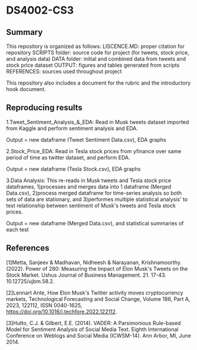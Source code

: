 # DS4002-CS3
## Summary 
This repository is organized as follows:
LISCENCE.MD: proper citation for repository
SCRIPTS folder: source code for project (for tweets, stock price, and analysis data)
DATA folder: initial and combined data from tweets and stock price dataset
OUTPUT: figures and tables generated from scripts
REFERENCES: sources used throughout project

This repository also includes a document for the rubric and the introductory hook document.



## Reproducing results

1.Tweet_Sentiment_Analysis_&_EDA: Read in Musk tweets dataset imported from Kaggle and perform sentiment analysis and EDA.

Output = new dataframe (Tweet Sentiment Data.csv), EDA graphs

2.Stock_Price_EDA: Read in Tesla stock prices from yfinance over same period of time as twitter dataset, and perform EDA.

Output = new dataframe (Tesla Stock.csv), EDA graphs

3.Data Analysis: This re-reads in Musk tweets and Tesla stock price dataframes, 1)processes and merges data into 1 dataframe (Merged Data.csv), 2)process merged dataframe for time-series analysis so both sets of data are stationary, and 3)performes multiple statistical analysis' to test relationship between sentiment of Musk's tweets and Tesla stock prices.

Output = new dataframe (Merged Data.csv), and statistical summaries of each test

## References
[1]Metta, Sanjeev & Madhavan, Nidheesh & Narayanan, Krishnamoorthy. (2022). Power of 280: Measuring the Impact of Elon Musk's Tweets on the Stock Market. Ushus Journal of Business Management. 21. 17-43. 10.12725/ujbm.58.2. 

[2]Lennart Ante, How Elon Musk's Twitter activity moves cryptocurrency markets, Technological Forecasting and Social Change, Volume 186, Part A, 2023, 122112, ISSN 0040-1625, https://doi.org/10.1016/j.techfore.2022.122112.

[3]Hutto, C.J. & Gilbert, E.E. (2014). VADER: A Parsimonious Rule-based Model for Sentiment Analysis of Social Media Text. Eighth International Conference on Weblogs and Social Media (ICWSM-14). Ann Arbor, MI, June 2014.
